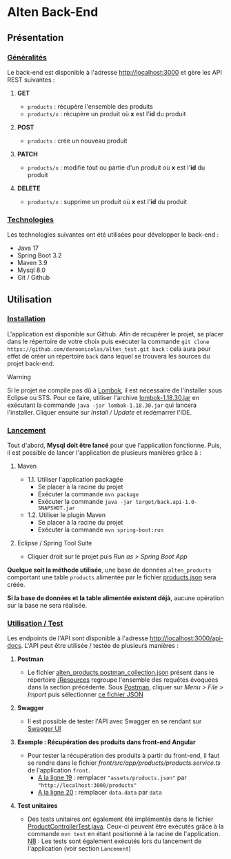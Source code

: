 # Alten Back-End

## Présentation

### <ins>Généralités</ins>

Le back-end est disponible à l'adresse [http://localhost:3000](http://localhost:3000) et gère les API REST suivantes :

1. **GET**

   - `products` : récupère l'ensemble des produits
   - `products/x` : récupère un produit où **x** est l'**id** du produit

2. **POST**

   - `products` : crée un nouveau produit

3. **PATCH**

   - `products/x` : modifie tout ou partie d'un produit où **x** est l'**id** du produit

4. **DELETE**

   - `products/x` : supprime un produit où **x** est l'**id** du produit

### <ins>Technologies</ins>

Les technologies suivantes ont été utilisées pour développer le back-end :

- Java 17
- Spring Boot 3.2
- Maven 3.9
- Mysql 8.0
- Git / Github

## Utilisation

### <ins>Installation</ins>

L'application est disponible sur Github. Afin de récupérer le projet, se placer dans le répertoire de votre choix puis exécuter la commande `git clone https://github.com/deroonicolas/alten_test.git back` : cela aura pour effet de créer un répertoire `back` dans lequel se trouvera les sources du projet back-end.

> [!WARNING]
> Si le projet ne compile pas dû à <ins>Lombok</ins>, il est nécessaire de l'installer sous Eclipse ou STS. Pour ce faire, utiliser l'archive [lombok-1.18.30.jar](/Resources/lombok-1.18.30.jar) en exécutant la commande `java -jar lombok-1.18.30.jar` qui lancera l'installer. Cliquer ensuite sur _Install / Update_ et redémarrer l'IDE.

### <ins>Lancement</ins>

Tout d'abord, **Mysql doit être lancé** pour que l'application fonctionne.
Puis, il est possible de lancer l'application de plusieurs manières grâce à :

1. Maven

   - 1.1. Utiliser l'application packagée
     - Se placer à la racine du projet
     - Exécuter la commande `mvn package`
     - Exécuter la commande `java -jar target/back.api-1.0-SNAPSHOT.jar`
   - 1.2. Utiliser le plugin Maven
     - Se placer à la racine du projet
     - Exécuter la commande `mvn spring-boot:run`

2. Eclipse / Spring Tool Suite

   - Cliquer droit sur le projet puis _Run as > Spring Boot App_

**Quelque soit la méthode utilisée**, une base de données `alten_products` comportant une table `products` alimentée par le fichier [products.json](src/main/resources/json/products.json) sera créée.

**Si la base de données et la table alimentée existent déjà**, aucune opération sur la base ne sera réalisée.

### <ins>Utilisation / Test</ins>

Les endpoints de l'API sont disponible à l'adresse [http://localhost:3000/api-docs](http://localhost:3000/api-docs).
L'API peut être utilisée / testée de plusieurs manières :

1. **Postman**

   - Le fichier [alten_products.postman_collection.json](Resources/alten_products.postman_collection.json) présent dans le répertoire [/Resources](/Resources/) regroupe l'ensemble des requêtes évoquées dans la section précédente.
     Sous <ins>Postman</ins>, cliquer sur _Menu > File > Import_ puis sélectionner [ce fichier JSON](Resources/alten_products.postman_collection.json)

2. **Swagger**

   - Il est possible de tester l'API avec Swagger en se rendant sur [Swagger UI](http://localhost:3000/alten-products-api/swagger-ui.html)

3. **Exemple : Récupération des produits dans front-end Angular**

   - Pour tester la récupération des produits à partir du front-end, il faut se rendre dans le fichier _front/src/app/products/products.service.ts_ de l'application `front`.
     - <ins>A la ligne 19</ins> : remplacer `"assets/products.json"` par `"http://localhost:3000/products"`
     - <ins>A la ligne 20</ins> : remplacer `data.data` par `data`

4. **Test unitaires**

   - Des tests unitaires ont également été implémentés dans le fichier [ProductControllerTest.java](src/test/java/com/alten/back/ProductControllerTest.java). Ceux-ci peuvent être exécutés grâce à la commande `mvn test` en étant positionné à la racine de l'application.
     <ins>NB</ins> : Les tests sont également exécutés lors du lancement de l'application (voir section `Lancement`)
